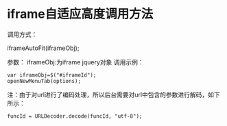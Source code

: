 # iframe自适应高度调用方法

调用方式：

iframeAutoFit(iframeObj);

参数：
iframeObj:为iframe jquery对象
调用示例：

```
var iframeObj=$("#iframeId");
openNewMenuTab(options);
```

注：由于对url进行了编码处理，所以后台需要对url中包含的参数进行解码，如下所示：

```
funcId = URLDecoder.decode(funcId, "utf-8");
```



